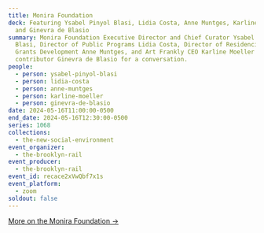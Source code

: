 ```yaml
---
title: Monira Foundation
deck: Featuring Ysabel Pinyol Blasi, Lidia Costa, Anne Muntges, Karline Moeller,
  and Ginevra de Blasio
summary: Monira Foundation Executive Director and Chief Curator Ysabel Pinyol
  Blasi, Director of Public Programs Lidia Costa, Director of Residencies and
  Grants Development Anne Muntges, and Art Frankly CEO Karline Moeller join Rail
  contributor Ginevra de Blasio for a conversation.
people:
  - person: ysabel-pinyol-blasi
  - person: lidia-costa
  - person: anne-muntges
  - person: karline-moeller
  - person: ginevra-de-blasio
date: 2024-05-16T11:00:00-0500
end_date: 2024-05-16T12:30:00-0500
series: 1068
collections:
  - the-new-social-environment
event_organizer:
  - the-brooklyn-rail
event_producer:
  - the-brooklyn-rail
event_id: recace2xVwQbf7x1s
event_platform:
  - zoom
soldout: false
---
```

[M﻿ore on the Monira Foundation →](https://monirafoundation.org/)